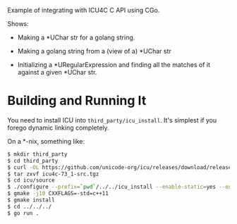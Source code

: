 Example of integrating with ICU4C C API using CGo.

Shows:

* Making a *UChar str for a golang string.

* Making a golang string from a (view of a) *UChar str

* Initializing a *URegularExpression and finding all the matches of it against a given *UChar str.

# Building and Running It

You need to install ICU into `third_party/icu_install`. It's simplest if you forego dynamic linking completely.

On a *-nix, something like:

```sh
$ mkdir third_party
$ cd third_party
$ curl -OL https://github.com/unicode-org/icu/releases/download/release-73-1/icu4c-73_1-src.tgz
$ tar zxvf icu4c-73_1-src.tgz
$ cd icu/source
$ ./configure --prefix=`pwd`/../../icu_install --enable-static=yes --enable-shared=no --disable-dyload --with-data-packaging=static --enable-tests=no --enable-samples=no
$ gmake -j10 CXXFLAGS=-std=c++11
$ gmake install
$ cd ../../../
$ go run .
```
